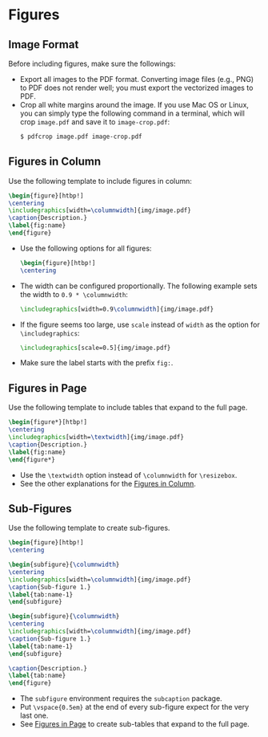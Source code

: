 # Figures

## Image Format

Before including figures, make sure the followings:

* Export all images to the PDF format. 
  Converting image files (e.g., PNG) to PDF does not render well; you must export the vectorized images to PDF.
* Crop all white margins around the image. 
  If you use Mac OS or Linux, you can simply type the following command in a terminal, which will crop `image.pdf` and save it to `image-crop.pdf`:
  ```bash
  $ pdfcrop image.pdf image-crop.pdf
  ```

## Figures in Column

Use the following template to include figures in column:

```latex
\begin{figure}[htbp!]
\centering
\includegraphics[width=\columnwidth]{img/image.pdf}
\caption{Description.}
\label{fig:name}
\end{figure}
```

* Use the following options for all figures:
  ```latex
  \begin{figure}[htbp!]
  \centering
  ```
* The width can be configured proportionally. The following example sets the width to `0.9 * \columnwidth`:
  ```latex
  \includegraphics[width=0.9\columnwidth]{img/image.pdf}
  ```
* If the figure seems too large, use `scale` instead of `width` as the option for `\includegraphics`:
  ```latex
  \includegraphics[scale=0.5]{img/image.pdf}
  ```
* Make sure the label starts with the prefix `fig:`.


## Figures in Page

Use the following template to include tables that expand to the full page.

```latex
\begin{figure*}[htbp!]
\centering
\includegraphics[width=\textwidth]{img/image.pdf}
\caption{Description.}
\label{fig:name}
\end{figure*}
```

* Use the `\textwidth` option instead of `\columnwidth` for `\resizebox`.
* See the other explanations for the [Figures in Column](#Figures-in-Column).


## Sub-Figures

Use the following template to create sub-figures.

```latex
\begin{figure}[htbp!]
\centering

\begin{subfigure}{\columnwidth}
\centering
\includegraphics[width=\columnwidth]{img/image.pdf}
\caption{Sub-figure 1.}
\label{tab:name-1}
\end{subfigure}

\begin{subfigure}{\columnwidth}
\centering
\includegraphics[width=\columnwidth]{img/image.pdf}
\caption{Sub-figure 1.}
\label{tab:name-1}
\end{subfigure}

\caption{Description.}
\label{tab:name}
\end{figure}
```

* The `subfigure` environment requires the `subcaption` package.
* Put `\vspace{0.5em}` at the end of every sub-figure expect for the very last one.
* See [Figures in Page](#Figures-in-Page) to create sub-tables that expand to the full page. 
